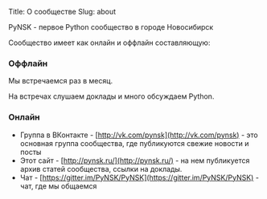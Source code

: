 Title: О сообществе
Slug: about

PyNSK - первое Python сообщество в городе Новосибирск

Сообщество имеет как онлайн и оффлайн составляющую:

### Оффлайн

Мы встречаемся раз в месяц.

На встречах слушаем доклады и много обсуждаем Python.

### Онлайн

- Группа в ВКонтакте - [http://vk.com/pynsk](http://vk.com/pynsk) - это основная группа сообщества, где публикуются свежие новости и посты
- Этот сайт - [http://pynsk.ru/](http://pynsk.ru/) - на нем публикуется архив статей сообщества, ссылки на доклады.
- Чат - [https://gitter.im/PyNSK/PyNSK](https://gitter.im/PyNSK/PyNSK) - чат, где мы общаемся
